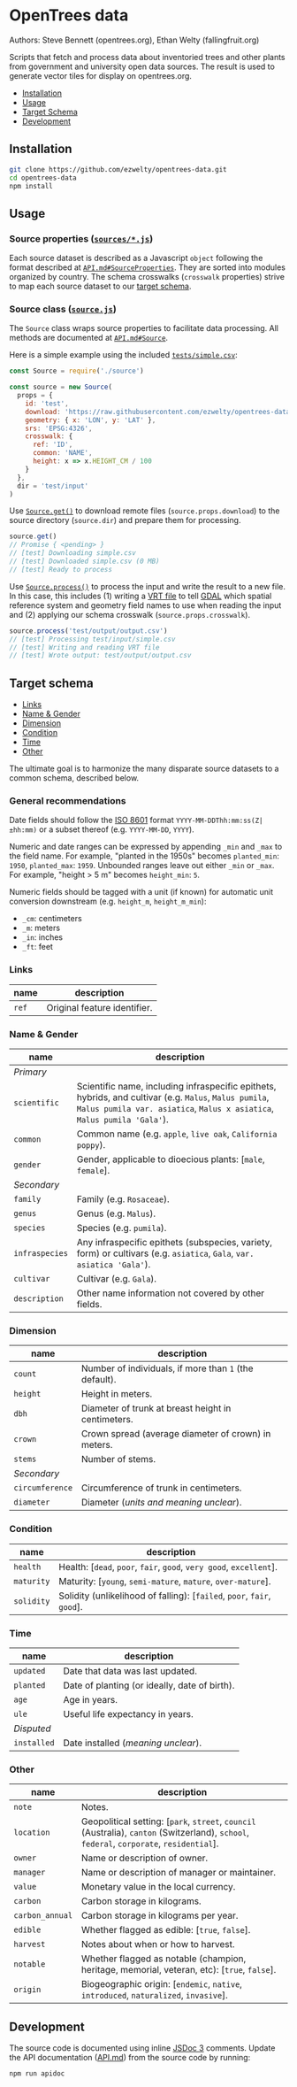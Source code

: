 # OpenTrees data

Authors: Steve Bennett (opentrees.org), Ethan Welty (fallingfruit.org)

Scripts that fetch and process data about inventoried trees and other plants from government and university open data sources. The result is used to generate vector tiles for display on opentrees.org.

- [Installation](#installation)
- [Usage](#usage)
- [Target Schema](#target-schema)
- [Development](#development)

## Installation

```bash
git clone https://github.com/ezwelty/opentrees-data.git
cd opentrees-data
npm install
```

## Usage

### Source properties ([`sources/*.js`](sources))

Each source dataset is described as a Javascript `object` following the format described at [`API.md#SourceProperties`](API.md#SourceProperties). They are sorted into modules organized by country. The schema crosswalks (`crosswalk` properties) strive to map each source dataset to our [target schema](#target-schema).

### Source class ([`source.js`](source.js))

The `Source` class wraps source properties to facilitate data processing. All methods are documented at [`API.md#Source`](API.md#Source).

Here is a simple example using the included [`tests/simple.csv`](tests/simple.csv):

```js
const Source = require('./source')

const source = new Source(
  props = { 
    id: 'test',
    download: 'https://raw.githubusercontent.com/ezwelty/opentrees-data/rewrite/tests/simple.csv',
    geometry: { x: 'LON', y: 'LAT' },
    srs: 'EPSG:4326',
    crosswalk: {
      ref: 'ID',
      common: 'NAME',
      height: x => x.HEIGHT_CM / 100
    }
  },
  dir = 'test/input'
)
```

Use [`Source.get()`](API.md/#Source+get) to download remote files (`source.props.download`) to the source directory (`source.dir`) and prepare them for processing.

```js
source.get()
// Promise { <pending> }
// [test] Downloading simple.csv
// [test] Downloaded simple.csv (0 MB)
// [test] Ready to process
```

Use [`Source.process()`](API.md/#Source+process) to process the input and write the result to a new file. In this case, this includes (1) writing a [VRT file](https://gdal.org/drivers/vector/vrt.html) to tell [GDAL](https://gdal.org) which spatial reference system and geometry field names to use when reading the input and (2) applying our schema crosswalk (`source.props.crosswalk`).

```js
source.process('test/output/output.csv')
// [test] Processing test/input/simple.csv
// [test] Writing and reading VRT file
// [test] Wrote output: test/output/output.csv
```

## Target schema

- [Links](#links)
- [Name & Gender](#name-&-gender)
- [Dimension](#dimension)
- [Condition](#condition)
- [Time](#time)
- [Other](#other)

The ultimate goal is to harmonize the many disparate source datasets to a common schema, described below.

### General recommendations

Date fields should follow the [ISO 8601](https://en.wikipedia.org/wiki/ISO_8601) format `YYYY-MM-DDThh:mm:ss(Z|±hh:mm)` or a subset thereof (e.g. `YYYY-MM-DD`, `YYYY`).

Numeric and date ranges can be expressed by appending `_min` and `_max` to the field name. For example, "planted in the 1950s" becomes `planted_min`: `1950`, `planted_max`: `1959`. Unbounded ranges leave out either `_min` or `_max`. For example, "height > 5 m" becomes `height_min`: `5`.

Numeric fields should be tagged with a unit (if known) for automatic unit conversion downstream (e.g. `height_m`, `height_m_min`):

- `_cm`: centimeters
- `_m`: meters
- `_in`: inches
- `_ft`: feet

### Links

| name | description |
| -- | -- |
`ref` | Original feature identifier.

### Name & Gender

| name | description |
| -- | -- |
| *Primary* | |
`scientific` | Scientific name, including infraspecific epithets, hybrids, and cultivar (e.g. `Malus`, `Malus pumila`, `Malus pumila var. asiatica`, `Malus x asiatica`, `Malus pumila 'Gala'`).
`common` | Common name (e.g. `apple`, `live oak`, `California poppy`).
`gender` | Gender, applicable to dioecious plants: [`male`, `female`].
| *Secondary* | |
`family` | Family (e.g. `Rosaceae`).
`genus` | Genus (e.g. `Malus`).
`species` | Species (e.g. `pumila`).
`infraspecies` | Any infraspecific epithets (subspecies, variety, form) or cultivars (e.g. `asiatica`, `Gala`, `var. asiatica 'Gala'`).
`cultivar` | Cultivar (e.g. `Gala`).
`description` | Other name information not covered by other fields.

### Dimension

| name | description |
| -- | -- |
`count` | Number of individuals, if more than `1` (the default).
`height` | Height in meters.
`dbh` | Diameter of trunk at breast height in centimeters.
`crown` | Crown spread (average diameter of crown) in meters.
`stems` | Number of stems.
| *Secondary* | |
`circumference` | Circumference of trunk in centimeters.
`diameter` | Diameter (*units and meaning unclear*).

### Condition

| name | description |
| -- | -- |
`health` | Health: [`dead`, `poor`, `fair`, `good`, `very good`, `excellent`].
`maturity` | Maturity: [`young`, `semi-mature`, `mature`, `over-mature`].
`solidity` | Solidity (unlikelihood of falling): [`failed`, `poor`, `fair`, `good`].

### Time

| name | description |
| -- | -- |
`updated` | Date that data was last updated.
`planted` | Date of planting (or ideally, date of birth).
`age` | Age in years.
`ule` | Useful life expectancy in years.
| *Disputed* | |
`installed` | Date installed (*meaning unclear*).

### Other

| name | description |
| -- | -- |
`note` | Notes.
`location` | Geopolitical setting: [`park`, `street`, `council` (Australia), `canton` (Switzerland), `school`, `federal`, `corporate`, `residential`].
`owner` | Name or description of owner.
`manager` | Name or description of manager or maintainer.
`value` | Monetary value in the local currency.
`carbon` | Carbon storage in kilograms.
`carbon_annual` | Carbon storage in kilograms per year.
`edible` | Whether flagged as edible: [`true`, `false`].
`harvest` | Notes about when or how to harvest.
`notable` | Whether flagged as notable (champion, heritage, memorial, veteran, etc): [`true`, `false`].
`origin` | Biogeographic origin: [`endemic`, `native`, `introduced`, `naturalized`, `invasive`].

## Development

The source code is documented using inline [JSDoc 3](https://jsdoc.app/) comments. Update the API documentation ([API.md](API.md)) from the source code by running:

```bash
npm run apidoc
```
